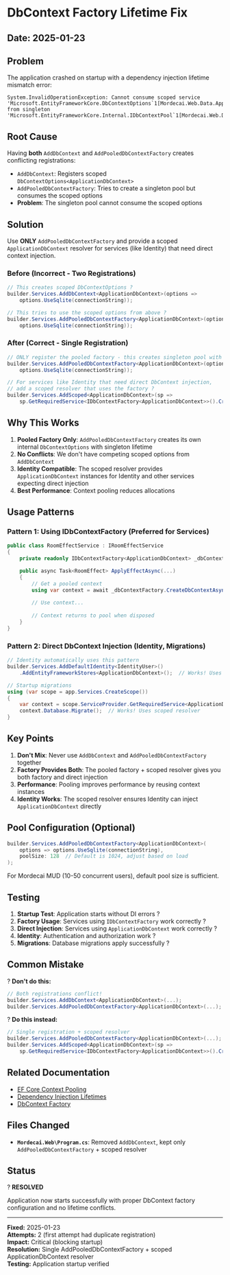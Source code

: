 # DbContext Factory Lifetime Fix

## Date: 2025-01-23

## Problem

The application crashed on startup with a dependency injection lifetime mismatch error:

```
System.InvalidOperationException: Cannot consume scoped service 
'Microsoft.EntityFrameworkCore.DbContextOptions`1[Mordecai.Web.Data.ApplicationDbContext]' 
from singleton 'Microsoft.EntityFrameworkCore.Internal.IDbContextPool`1[Mordecai.Web.Data.ApplicationDbContext]'.
```

## Root Cause

Having **both** `AddDbContext` and `AddPooledDbContextFactory` creates conflicting registrations:

- `AddDbContext`: Registers scoped `DbContextOptions<ApplicationDbContext>`
- `AddPooledDbContextFactory`: Tries to create a singleton pool but consumes the scoped options
- **Problem**: The singleton pool cannot consume the scoped options

## Solution

Use **ONLY** `AddPooledDbContextFactory` and provide a scoped `ApplicationDbContext` resolver for services (like Identity) that need direct context injection.

### Before (Incorrect - Two Registrations)
```csharp
// This creates scoped DbContextOptions ?
builder.Services.AddDbContext<ApplicationDbContext>(options =>
    options.UseSqlite(connectionString));

// This tries to use the scoped options from above ?
builder.Services.AddPooledDbContextFactory<ApplicationDbContext>(options =>
    options.UseSqlite(connectionString));
```

### After (Correct - Single Registration)
```csharp
// ONLY register the pooled factory - this creates singleton pool with its own options ?
builder.Services.AddPooledDbContextFactory<ApplicationDbContext>(options =>
    options.UseSqlite(connectionString));

// For services like Identity that need direct DbContext injection,
// add a scoped resolver that uses the factory ?
builder.Services.AddScoped<ApplicationDbContext>(sp => 
    sp.GetRequiredService<IDbContextFactory<ApplicationDbContext>>().CreateDbContext());
```

## Why This Works

1. **Pooled Factory Only**: `AddPooledDbContextFactory` creates its own internal `DbContextOptions` with singleton lifetime
2. **No Conflicts**: We don't have competing scoped options from `AddDbContext`
3. **Identity Compatible**: The scoped resolver provides `ApplicationDbContext` instances for Identity and other services expecting direct injection
4. **Best Performance**: Context pooling reduces allocations

## Usage Patterns

### Pattern 1: Using IDbContextFactory (Preferred for Services)
```csharp
public class RoomEffectService : IRoomEffectService
{
    private readonly IDbContextFactory<ApplicationDbContext> _dbContextFactory;

    public async Task<RoomEffect> ApplyEffectAsync(...)
    {
        // Get a pooled context
        using var context = await _dbContextFactory.CreateDbContextAsync(cancellationToken);
        
        // Use context...
        
        // Context returns to pool when disposed
    }
}
```

### Pattern 2: Direct DbContext Injection (Identity, Migrations)
```csharp
// Identity automatically uses this pattern
builder.Services.AddDefaultIdentity<IdentityUser>()
    .AddEntityFrameworkStores<ApplicationDbContext>();  // Works! Uses scoped resolver

// Startup migrations
using (var scope = app.Services.CreateScope())
{
    var context = scope.ServiceProvider.GetRequiredService<ApplicationDbContext>();
    context.Database.Migrate();  // Works! Uses scoped resolver
}
```

## Key Points

1. **Don't Mix**: Never use `AddDbContext` and `AddPooledDbContextFactory` together
2. **Factory Provides Both**: The pooled factory + scoped resolver gives you both factory and direct injection
3. **Performance**: Pooling improves performance by reusing context instances
4. **Identity Works**: The scoped resolver ensures Identity can inject `ApplicationDbContext` directly

## Pool Configuration (Optional)

```csharp
builder.Services.AddPooledDbContextFactory<ApplicationDbContext>(
    options => options.UseSqlite(connectionString),
    poolSize: 128  // Default is 1024, adjust based on load
);
```

For Mordecai MUD (10-50 concurrent users), default pool size is sufficient.

## Testing

1. **Startup Test**: Application starts without DI errors ?
2. **Factory Usage**: Services using `IDbContextFactory` work correctly ?
3. **Direct Injection**: Services using `ApplicationDbContext` work correctly ?
4. **Identity**: Authentication and authorization work ?
5. **Migrations**: Database migrations apply successfully ?

## Common Mistake

? **Don't do this:**
```csharp
// Both registrations conflict!
builder.Services.AddDbContext<ApplicationDbContext>(...);
builder.Services.AddPooledDbContextFactory<ApplicationDbContext>(...);
```

? **Do this instead:**
```csharp
// Single registration + scoped resolver
builder.Services.AddPooledDbContextFactory<ApplicationDbContext>(...);
builder.Services.AddScoped<ApplicationDbContext>(sp => 
    sp.GetRequiredService<IDbContextFactory<ApplicationDbContext>>().CreateDbContext());
```

## Related Documentation

- [EF Core Context Pooling](https://learn.microsoft.com/ef/core/performance/advanced-performance-topics#dbcontext-pooling)
- [Dependency Injection Lifetimes](https://learn.microsoft.com/aspnet/core/fundamentals/dependency-injection#service-lifetimes)
- [DbContext Factory](https://learn.microsoft.com/ef/core/dbcontext-configuration/#using-a-dbcontext-factory-eg-for-blazor)

## Files Changed

- **`Mordecai.Web\Program.cs`**: Removed `AddDbContext`, kept only `AddPooledDbContextFactory` + scoped resolver

## Status

? **RESOLVED**

Application now starts successfully with proper DbContext factory configuration and no lifetime conflicts.

---

**Fixed:** 2025-01-23  
**Attempts:** 2 (first attempt had duplicate registration)  
**Impact:** Critical (blocking startup)  
**Resolution:** Single AddPooledDbContextFactory + scoped ApplicationDbContext resolver  
**Testing:** Application startup verified
